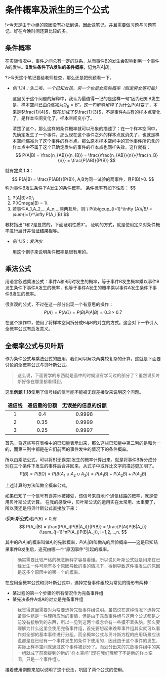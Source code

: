 # 条件概率及派生的三个公式

!>今天是由于小组的原因没有办法到课，因此做笔记。并且需要做习题与习题笔记。好在今晚时间还算比较的多。

## 条件概率

在实际情况中，事件之间总有一定的联系，从而事件B的发生会影响到另一个事件A的发生。**B发生条件下A发生的条件概率**，记为$P(A|B)$。

?>今天这个笔记要给老师检查，那么还是把例题看一下。

- *例 1.14：生二咳，一个已知女孩，另一个也是女孩的概率（假定男女等可能）*

    这里关于这个问题的解释中，我认为最值得一记的是这样一句“因为已知B发生是，样本空间已由$\Omega$缩减为$\Omega_B = B$”。这一句解释解释了为什么P(A)变了，本来是$\frac{1}{4}$，现在却成了$\frac{1}{3}$，不是事件A占有的样本点变化了，是样本空间变化了，样本空间变小了。

    清楚了这个，那么这样的条件概率就可以形象的描述了：在一个样本空间中，先确定发生了一个事件，那么现在这个事件之外的样本点就消失了，也就是样本空间缩减为了这个事件的样本点。那么原本样本空间中的其他事件所包含的样本点中不属于这个已确定发生的事件的样本点也同样失效。这样就有：
    $$
    P(A|B) = \frac{n_{AB}}{n_{B}} = \frac{\frac{n_{AB}}{n}}{\frac{n_B}{n}} = \frac{P(AB)}{P(B)}
    $$

就有**定义 1.3**：
$$
P(A|B) = \frac{P(AB)}{P(B)}, A,B为同一试验的两事件，且P(B)>0.
$$
称为事件B发生条件下A发生的条件概率。
条件概率有如下性质：
$$
1. P(A|B)>0;\\
2. P(\Omega|B) = 1\\
3. 若事件A_1,A_2,...,A_n,...两两互斥，则
\\ P(\bigcup_{i=1}^\infty {A}_i|B) = \sum_{i=1}^\infty P(A_i|B)
$$

教材指出“1和2是显然的，下面证明性质3”。
证明的方式，就是使用定义对条件概率进行展开并验证结果相等。

- *例 1.15：发洪水*
    
    用这个例子来说明条件概率是很有用的。

## 乘法公式

用语言叙述乘法公式：事件A和B同时发生的概率，等于事件B发生概率乘以事件B发生条件下事件A发生的概率，也等于事件A发生的概率乘以事件A发生条件下事件B发生的概率。

很直观的公式，不过在这一部分出现一个有意思的操作：
$$
P(A)=P(A\Omega)=P(B)P(A|B)=0.3\times 0.7
$$

在这个操作中，使用了将样本空间拆分成B与B的对立的方式。这会对下一节引入全概率公式有启发意义。

## 全概率公式与贝叶斯

作为条件公式与乘法公式的应用，我们可以解决两类较复杂的计算，这就是下面要讨论的全概率公式与贝叶斯公式。

>这么说，下面要学的东西就是高中的时候没有学习过的部分了？虽然说贝叶斯好像在哪里都看得到。

这里**例题 1.18**使用了信号线的信号能不能被无误差接受来说明这个问题。

|通信线|通信量的份额|无误差的信息的份额|
| :------: | :------: | :------: |
|1|0.4|0.9998|
|2|0.35|0.9999|
|3|0.25|0.9997|

首先，将这些写在表格中的已知量表示出来，那么这些已知量中第二列的是和为一的，而第三列中都是在它们前面的事件发生的情况下的条件概率。

所以由乘法公式，可以将B(无误差)发生的概率计算出来。就是将事件B拆分成分别在三个条件下发生的事件后合并回来，从式子中或许比文字的描述更加明了。
$$
P(B)=P(B\Omega)=P(B(A_1\cup A_2\cup A_3))=P(A_1B)+P(A_2B)+P(A_3B)
$$

上述计算的方法叫做全概率公式。

如果已知了一个信号有误差地被接受，该信号来自地i个通信线路的概率，就是使用贝叶斯公式计算。
在我的感受中，贝叶斯公式的运用实在太常用、太重要了，所以我还是将贝叶斯公式直接放下来：

(**贝叶斯公式**)若$P(B)>0$,有
$$
P(A_i|B) = \frac{P(A_i)P(B|A_i)}{P(B)} = \frac{P(Ai)P(B|A_i)}{\sum_{j=1}^nP(A_j)P(B|A_j)}, i=1,2,...,n.
$$

其中的$P(A_i)$的概率叫做$A_i$的先验概率，$P(A_i|B)$叫做$A_i$的后验概率——这是已知结果事件B发生后，追究由哪一个“原因事件”引起的概率。

>确实需要比较严格的概念解释才容易看懂。所以说贝叶斯公式就是用来在已经发生一件可能有多个原因导致的事的情况下，得到导致这件事发生的原因是这多个原因中的哪一个的概率。

在应用全概率公式和贝叶斯公式中，选择完备事件组较为常见的情形有两种：

- 某过程的第一个步骤的所有情况作为完备事件组
- 某先决条件A或A的对立是完备事件组

>我觉得这里需要对为啥要选择完备事件组说明。虽然说在这种情况下选择完备事件组是一件理所应当的事情，但是由于完备事件组与这两个公式都是之前没有接触到的东西，所以一见到这两个概念会有一些摸不着头脑。那么要理解为什么这里会使用完备事件组，首先要想起来晚辈事件组其实就可以看作对全部的基本事件进行分组。而全概率公式与贝叶斯方程的应用场景应该说都是在已经有一个事件发生的条件下使用的，因此由于这个事件的发生，实际上样本空间就通过这个事件被划分了。而划分出来的完备事件组中的某一组就成了前面提到的新的“样本空间”(现在我们理解了不是新的样本空间，只是一个事件组)。

接着使用例题来加以说明了这个说法，巩固了两个公式的使用。